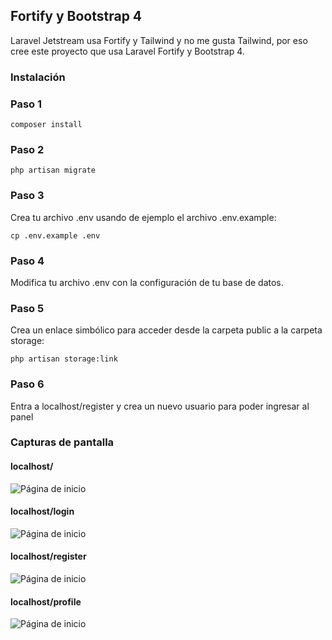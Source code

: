 ## Fortify y Bootstrap 4

Laravel Jetstream usa Fortify y Tailwind  y no me gusta Tailwind, por eso cree este proyecto que usa Laravel Fortify y Bootstrap 4.

### Instalación 

### Paso 1
```
composer install
````

### Paso 2
```
php artisan migrate
````

### Paso 3
Crea tu archivo .env usando de ejemplo el archivo .env.example:
```
cp .env.example .env
````

### Paso 4
Modifica tu archivo .env con la configuración de tu base de datos.


### Paso 5
Crea un enlace simbólico para acceder desde la carpeta public a la carpeta storage:
```
php artisan storage:link
````

### Paso 6
Entra a localhost/register y crea un nuevo usuario para poder ingresar al panel


### Capturas de pantalla

#### localhost/
![Página de inicio](screenshots/home.png)

#### localhost/login
![Página de inicio](screenshots/login.png)

#### localhost/register
![Página de inicio](screenshots/register.png)

#### localhost/profile
![Página de inicio](screenshots/profile.png)
